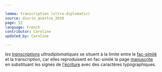 ```yaml
---

lemma: transcription (ultra-diplomatic)
source: diorio_questce_2010
page: 52
language: French
contributor: Caroline
updated_by: Caroline

---
```


_les [transcriptions](transcription.html) ultradiplomatiques_ se situent à la limite entre le [fac-similé](facsimile.html) et la transcription, car elles reproduisent en fac-similé la page [manuscrite](manuscript.html) en substituant les signes de [l'écriture](writingProduct.html) avec des caractères typographiques.
